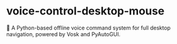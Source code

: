 # voice-control-desktop-mouse
🎤 A Python-based offline voice command system for full desktop navigation, powered by Vosk and PyAutoGUI.

